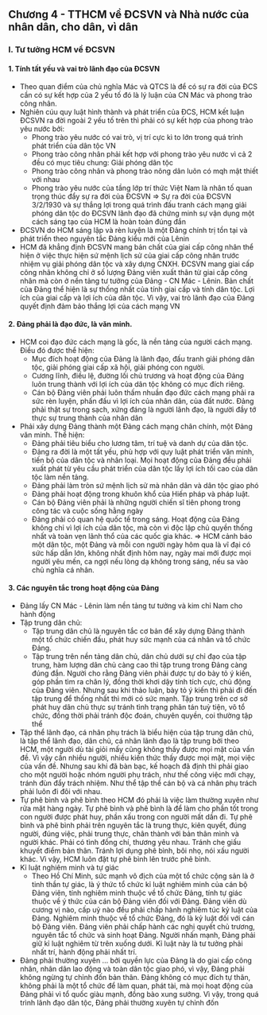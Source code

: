 ## Chương 4 - TTHCM về ĐCSVN và Nhà nước của nhân dân, cho dân, vì dân
### I. Tư tưởng HCM về ĐCSVN
#### 1. Tính tất yếu và vai trò lãnh đạo của ĐCSVN 
- Theo quan điểm của chủ nghĩa Mác và QTCS là để có sự ra đời của ĐCS cần có sự kết hợp của 2 yếu tố đó là lý luận của CN Mác và phong trào công nhân.
- Nghiên cúu quy luật hình thành và phát triển của ĐCS, HCM kết luận ĐCSVN ra đời ngoài 2 yếu tố trên thì phải có sự kết hợp của phong trào yêu nước bởi:
	- Phong trào yêu nước có vai trò, vị trí cực kì to lớn trong quá trình phát triển của dân tộc VN
	- Phong trào công nhân phải kết hợp với phong trào yêu nước vì cả 2 đều có mục tiêu chung: Giải phóng dân tộc
	- Phong trào công nhân và phong trào nông dân luôn có mqh mật thiết với nhau
	- Phong trào yêu nước của tầng lớp trí thức Việt Nam là nhân tố quan trọng thúc đẩy sự ra đời của ĐCSVN
$\Rightarrow$ Sự ra đời của ĐCSVN 3/2/1930 và sự thắng lợi trong quá trình đấu tranh cách mạng giải phóng dân tộc do ĐCSVN lãnh đạo đã chứng minh sự vận dụng một cách sáng tạo của HCM là hoàn toàn đúng đắn
- ĐCSVN do HCM sáng lập và rèn luyện là một Đảng chính trị tồn tại và phát triển theo nguyên tắc Đảng kiểu mới của Lênin
- HCM đã khẳng định ĐCSVN mang bản chất của giai cấp công nhân thể hiện ở việc thực hiện sứ mệnh lịch sử của giai cấp công nhân trước nhiệm vụ giải phóng dân tộc và xây dựng CNXH. ĐCSVN mang giai cấp công nhân không chỉ ở số lượng Đảng viên xuất thân từ giai cấp công nhân mà còn ở nền tảng tư tưởng của Đảng - CN Mác - Lênin. Bản chất của Đảng thể hiện là sự thống nhất của tính giai cấp và tính dân tộc. Lợi ích của giai cấp và lợi ích của dân tộc. Vì vậy, vai trò lãnh đạo của Đảng quyết định đảm bảo thắng lợi của cách mạng VN
#### 2. Đảng phải là đạo đức, là văn minh.
- HCM coi đạo đức cách mạng là gốc, là nền tảng của người cách mạng. Điều đó được thể hiện:
	- Mục đích hoạt động của Đảng là lãnh đạo, đấu tranh giải phóng dân tộc, giải phóng giai cấp xã hội, giải phóng con người.
	- Cương lĩnh, điều lệ, đường lối chủ trương và hoạt động của Đảng luôn trung thành với lợi ích của dân tộc không có mục đích riêng.
	- Cán bộ Đảng viên phải luôn thấm nhuần đạo đức cách mạng phải ra sức rèn luyện, phấn đấu vì lợi ích của nhân dân, của đất nước. Đảng phải thật sự trong sạch, xứng đáng là người lãnh đạo, là người đầy tớ thực sự trung thành của nhân dân
- Phải xây dựng Đảng thành một Đảng cách mạng chân chính, một Đảng văn minh. Thể hiện:
	- Đảng phải tiêu biểu cho lương tâm, trí tuệ và danh dự của dân tộc.
	- Đảng ra đời là một tất yếu, phù hợp với quy luật phát triển văn minh, tiến bộ của dân tộc và nhân loại. Mọi hoạt động của Đảng đều phải xuất phát từ yêu cầu phát triển của dân tộc lấy lợi ích tối cao của dân tộc làm nền tảng.
	- Đảng phải làm tròn sứ mệnh lịch sử mà nhân dân và dân tộc giao phó
	- Đảng phải hoạt động trong khuôn khổ của Hiến pháp và pháp luật.
	- Cán bộ Đảng viên phải là những người chiến sĩ tiên phong trong công tác và cuộc sống hằng ngày
	- Đảng phải có quan hệ quốc tế trong sáng. Hoạt động của Đảng không chỉ vì lợi ích của dân tộc, mà còn vì độc lập chủ quyền thống nhất và toàn vẹn lãnh thổ của các quốc gia khác.
$\Rightarrow$ HCM cảnh báo một dân tộc, một Đảng và mỗi con người ngày hôm qua là vĩ đại có sức hấp dẫn lớn, không nhất định hôm nay, ngày mai mới được mọi người yêu mến, ca ngợi nếu lòng dạ không trong sáng, nếu sa vào chủ nghĩa cá nhân.
#### 3. Các nguyên tắc trong hoạt động của Đảng
- Đảng lấy CN Mác - Lênin làm nền tảng tư tưởng và kim chỉ Nam cho hành động
- Tập trung dân chủ:
	- Tập trung dân chủ là nguyên tắc cơ bản để xây dựng Đảng thành một tổ chức chiến đấu, phát huy sức mạnh của cá nhân và tổ chức Đảng.
	- Tập trung trên nền tảng dân chủ, dân chủ dưới sự chỉ đạo của tập trung, hàm lượng dân chủ càng cao thì tập trung trong Đảng càng đúng đắn. Người cho rằng Đảng viên phải được tự do bày tỏ ý kiến, góp phần tìm ra chân lý, đồng thời khơi dậy tính tích cực, chủ động của Đảng viên. Nhưng sau khi thảo luận, bày tỏ ý kiến thì phải đi đến tập trung để thống nhất thì mới có sức mạnh. Tập trung trên cơ sở phát huy dân chủ thực sự tránh tình trạng phân tán tuỳ tiện, vô tổ chức, đồng thời phải tránh độc đoán, chuyên quyền, coi thường tập thể
- Tập thể lãnh đạo, cá nhân phụ trách là biểu hiện của tập trung dân chủ, là tập thể lãnh đạo, dân chủ, cá nhân lãnh đạo là tập trung bởi theo HCM, một người dù tài giỏi mấy cũng không thấy được mọi mặt của vấn đề. Vì vậy cần nhiều người, nhiều kiến thức thấy được mọi mặt, mọi việc của vấn đề. Nhưng sau khi đã bàn bạc, kế hoạch đã định thì phải giao cho một người hoặc nhóm người phụ trách, như thế công việc mới chạy, tránh đùn đẩy trách nhiệm. Như thể tập thể cán bộ và cá nhân phụ trách phải luôn đi đôi với nhau.
- Tự phê bình và phê bình theo HCM đó phải là việc làm thường xuyên như rửa mặt hàng ngày. Tự phê bình và phê bình là để làm cho phần tốt trong con người được phát huy, phần xấu trong con người mất dần đi. Tự phê bình và phê bình phải trên nguyên tắc là trung thực, kiên quyết, đúng người, đúng việc, phải trung thực, chân thành với bản thân mình và người khác. Phải có tình đồng chí, thương yêu nhau. Tránh che giấu khuyết điểm bản thân. Tránh lợi dụng phê bình, bôi nhọ, nói xấu người khác. Vì vậy, HCM luôn đặt tự phê bình lên trước phê bình.
- Kỉ luật nghiêm minh và tự giác
	- Theo Hồ Chí Minh, sức mạnh vô địch của một tổ chức cộng sản là ở tinh thần tự giác, là ý thức tổ chức kỉ luật nghiêm minh của cán bộ Đảng viên, tính nghiêm minh thuộc về tổ chức Đảng, tính tự giác thuộc về ý thức của cán bộ Đảng viên đối với Đảng. Đảng viên dù cương vị nào, cấp uỷ nào đều phải chấp hành nghiêm túc kỷ luật của Đảng. Nghiêm minh thuộc về tổ chức Đảng, đó là kỷ luật đối với cán bộ Đảng viên. Đảng viên phải chấp hành các nghị quyết chủ trương, nguyên tắc tổ chức và sinh hoạt Đảng. Người nhấn mạnh, Đảng phải giữ kỉ luật nghiêm từ trên xuống dưới. Kỉ luật này là tư tưởng phải nhất trí, hành động phải nhất trí.
- Đảng phải thường xuyên ... bởi quyền lực của Đảng là do giai cấp công nhân, nhân dân lao động và toàn dân tộc giao phó, vì vậy, Đảng phải không ngừng tự chỉnh đốn bản thân. Đảng không có mục đích tự thân, không phải là một tổ chức để làm quan, phát tài, mà mọi hoạt động của Đảng phải vì tổ quốc giàu mạnh, đồng bào xung sướng. Vì vậy, trong quá trình lãnh đạo dân tộc, Đảng phải thường xuyên tự chỉnh đốn